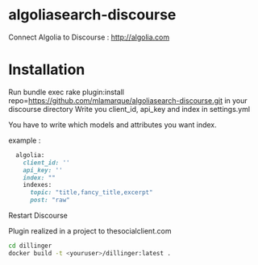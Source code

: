 # algoliasearch-discourse
Connect Algolia to Discourse : http://algolia.com


# Installation


Run bundle exec rake plugin:install repo=https://github.com/mlamarque/algoliasearch-discourse.git in your discourse directory
Write you client_id, api_key and index in settings.yml

You have to write which models and attributes you want index.

example : 
```ruby
  algolia:
    client_id: ''
    api_key: ''
    index: ""
    indexes:
      topic: "title,fancy_title,excerpt"
      post: "raw"
```

Restart Discourse

Plugin realized in a project to thesocialclient.com

```sh
cd dillinger
docker build -t <youruser>/dillinger:latest .
```
